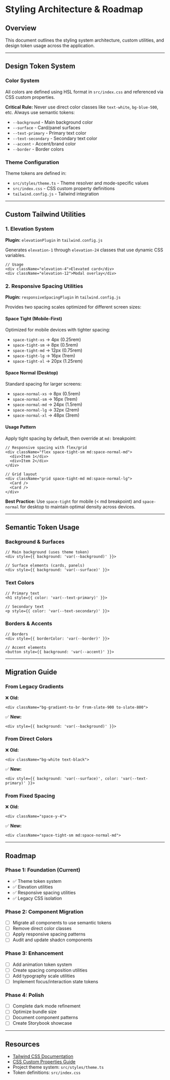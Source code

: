 # Styling Architecture & Roadmap

## Overview
This document outlines the styling system architecture, custom utilities, and design token usage across the application.

---

## Design Token System

### Color System
All colors are defined using HSL format in `src/index.css` and referenced via CSS custom properties.

**Critical Rule:** Never use direct color classes like `text-white`, `bg-blue-500`, etc. Always use semantic tokens:
- `--background` - Main background color
- `--surface` - Card/panel surfaces
- `--text-primary` - Primary text color
- `--text-secondary` - Secondary text color
- `--accent` - Accent/brand color
- `--border` - Border colors

### Theme Configuration
Theme tokens are defined in:
- `src/styles/theme.ts` - Theme resolver and mode-specific values
- `src/index.css` - CSS custom property definitions
- `tailwind.config.js` - Tailwind integration

---

## Custom Tailwind Utilities

### 1. Elevation System
**Plugin:** `elevationPlugin` in `tailwind.config.js`

Generates `elevation-1` through `elevation-24` classes that use dynamic CSS variables.

```tsx
// Usage
<div className="elevation-4">Elevated card</div>
<div className="elevation-12">Modal overlay</div>
```

### 2. Responsive Spacing Utilities
**Plugin:** `responsiveSpacingPlugin` in `tailwind.config.js`

Provides two spacing scales optimized for different screen sizes:

#### Space Tight (Mobile-First)
Optimized for mobile devices with tighter spacing:
- `space-tight-xs` → 4px (0.25rem)
- `space-tight-sm` → 8px (0.5rem)
- `space-tight-md` → 12px (0.75rem)
- `space-tight-lg` → 16px (1rem)
- `space-tight-xl` → 20px (1.25rem)

#### Space Normal (Desktop)
Standard spacing for larger screens:
- `space-normal-xs` → 8px (0.5rem)
- `space-normal-sm` → 16px (1rem)
- `space-normal-md` → 24px (1.5rem)
- `space-normal-lg` → 32px (2rem)
- `space-normal-xl` → 48px (3rem)

#### Usage Pattern
Apply tight spacing by default, then override at `md:` breakpoint:

```tsx
// Responsive spacing with flex/grid
<div className="flex space-tight-sm md:space-normal-md">
  <div>Item 1</div>
  <div>Item 2</div>
</div>

// Grid layout
<div className="grid space-tight-md md:space-normal-lg">
  <Card />
  <Card />
</div>
```

**Best Practice:** Use `space-tight` for mobile (< md breakpoint) and `space-normal` for desktop to maintain optimal density across devices.

---

## Semantic Token Usage

### Background & Surfaces
```tsx
// Main background (uses theme token)
<div style={{ background: 'var(--background)' }}>

// Surface elements (cards, panels)
<div style={{ background: 'var(--surface)' }}>
```

### Text Colors
```tsx
// Primary text
<h1 style={{ color: 'var(--text-primary)' }}>

// Secondary text
<p style={{ color: 'var(--text-secondary)' }}>
```

### Borders & Accents
```tsx
// Borders
<div style={{ borderColor: 'var(--border)' }}>

// Accent elements
<button style={{ background: 'var(--accent)' }}>
```

---

## Migration Guide

### From Legacy Gradients
❌ **Old:**
```tsx
<div className="bg-gradient-to-br from-slate-900 to-slate-800">
```

✅ **New:**
```tsx
<div style={{ background: 'var(--background)' }}>
```

### From Direct Colors
❌ **Old:**
```tsx
<div className="bg-white text-black">
```

✅ **New:**
```tsx
<div style={{ background: 'var(--surface)', color: 'var(--text-primary)' }}>
```

### From Fixed Spacing
❌ **Old:**
```tsx
<div className="space-y-4">
```

✅ **New:**
```tsx
<div className="space-tight-sm md:space-normal-md">
```

---

## Roadmap

### Phase 1: Foundation (Current)
- ✅ Theme token system
- ✅ Elevation utilities
- ✅ Responsive spacing utilities
- ✅ Legacy CSS isolation

### Phase 2: Component Migration
- [ ] Migrate all components to use semantic tokens
- [ ] Remove direct color classes
- [ ] Apply responsive spacing patterns
- [ ] Audit and update shadcn components

### Phase 3: Enhancement
- [ ] Add animation token system
- [ ] Create spacing composition utilities
- [ ] Add typography scale utilities
- [ ] Implement focus/interaction state tokens

### Phase 4: Polish
- [ ] Complete dark mode refinement
- [ ] Optimize bundle size
- [ ] Document component patterns
- [ ] Create Storybook showcase

---

## Resources

- [Tailwind CSS Documentation](https://tailwindcss.com/docs)
- [CSS Custom Properties Guide](https://developer.mozilla.org/en-US/docs/Web/CSS/Using_CSS_custom_properties)
- Project theme system: `src/styles/theme.ts`
- Token definitions: `src/index.css`
